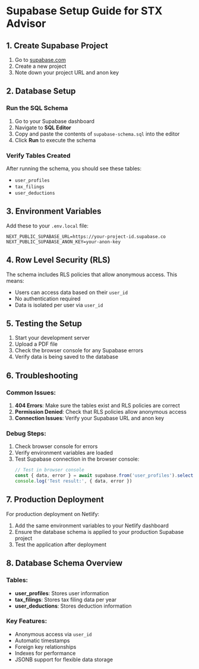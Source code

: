 # Supabase Setup Guide for STX Advisor

## 1. Create Supabase Project

1. Go to [supabase.com](https://supabase.com)
2. Create a new project
3. Note down your project URL and anon key

## 2. Database Setup

### Run the SQL Schema

1. Go to your Supabase dashboard
2. Navigate to **SQL Editor**
3. Copy and paste the contents of `supabase-schema.sql` into the editor
4. Click **Run** to execute the schema

### Verify Tables Created

After running the schema, you should see these tables:
- `user_profiles`
- `tax_filings` 
- `user_deductions`

## 3. Environment Variables

Add these to your `.env.local` file:

```env
NEXT_PUBLIC_SUPABASE_URL=https://your-project-id.supabase.co
NEXT_PUBLIC_SUPABASE_ANON_KEY=your-anon-key
```

## 4. Row Level Security (RLS)

The schema includes RLS policies that allow anonymous access. This means:
- Users can access data based on their `user_id`
- No authentication required
- Data is isolated per user via `user_id`

## 5. Testing the Setup

1. Start your development server
2. Upload a PDF file
3. Check the browser console for any Supabase errors
4. Verify data is being saved to the database

## 6. Troubleshooting

### Common Issues:

1. **404 Errors**: Make sure the tables exist and RLS policies are correct
2. **Permission Denied**: Check that RLS policies allow anonymous access
3. **Connection Issues**: Verify your Supabase URL and anon key

### Debug Steps:

1. Check browser console for errors
2. Verify environment variables are loaded
3. Test Supabase connection in the browser console:
   ```javascript
   // Test in browser console
   const { data, error } = await supabase.from('user_profiles').select('*').limit(1)
   console.log('Test result:', { data, error })
   ```

## 7. Production Deployment

For production deployment on Netlify:

1. Add the same environment variables to your Netlify dashboard
2. Ensure the database schema is applied to your production Supabase project
3. Test the application after deployment

## 8. Database Schema Overview

### Tables:

- **user_profiles**: Stores user information
- **tax_filings**: Stores tax filing data per year
- **user_deductions**: Stores deduction information

### Key Features:

- Anonymous access via `user_id`
- Automatic timestamps
- Foreign key relationships
- Indexes for performance
- JSONB support for flexible data storage 
